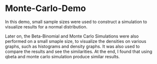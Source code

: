 # Monte-Carlo-Demo

In this demo, small sample sizes were used to construct a simulation to visualize results for a normal distribution.

Later on, the Beta-Binomial and Monte Carlo Simulations were also performed on a small smaple size, to visualize the densities
on various graphs, such as histograms and density graphs. It was also used to compare the results and see the similarities. At the end,
I found that using qbeta and monte carlo simulation produce similar results.
